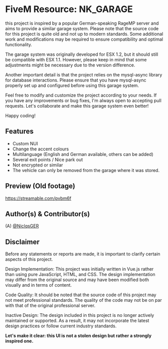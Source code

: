 
# FiveM Resource: NK_GARAGE
this project is inspired by a popular German-speaking RageMP server and aims to provide a similar garage system. Please note that the source code for this project is quite old and not up to modern standards. Some additional work and modifications may be required to ensure compatibility and optimal functionality.

The garage system was originally developed for ESX 1.2, but it should still be compatible with ESX 1.1. However, please keep in mind that some adjustments might be necessary due to the version difference.

Another important detail is that the project relies on the mysql-async library for database interactions. Please ensure that you have mysql-async properly set up and configured before using this garage system.

Feel free to modify and customize the project according to your needs. If you have any improvements or bug fixes, I'm always open to accepting pull requests. Let's collaborate and make this garage system even better!

Happy coding!
## Features
+ Custom NUI
+ Change the accent colours
+ Multilanguage (English and German available, others can be added)
+ Several exit points / Nice park out
+ Not encrypted or similar
+ The vehicle can only be removed from the garage where it was stored.

## Preview (Old footage)
https://streamable.com/pvbm6f

## Author(s) & Contributor(s)
(A) [@NiclqsGER](https://github.com/NiclqsGER)

## Disclaimer
Before any statements or reports are made, it is important to clarify certain aspects of this project.

Design Implementation: This project was initially written in Vue.js rather than using pure JavaScript, HTML, and CSS. The design implementation may differ from the original source and may have been modified both visually and in terms of content.

Code Quality: It should be noted that the source code of this project may not meet professional standards. The quality of the code may not be on par with that of the original professional server.

Inactive Design: The design included in this project is no longer actively maintained or supported. As a result, it may not incorporate the latest design practices or follow current industry standards.

**Let's make it clear: this UI is not a stolen design but rather a strongly inspired one.**